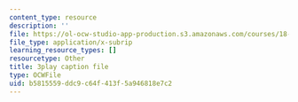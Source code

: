```yaml
---
content_type: resource
description: ''
file: https://ol-ocw-studio-app-production.s3.amazonaws.com/courses/18-03sc-differential-equations-fall-2011/b5815559ddc9c64f413f5a946818e7c2_BniJM-ireXQ.srt
file_type: application/x-subrip
learning_resource_types: []
resourcetype: Other
title: 3play caption file
type: OCWFile
uid: b5815559-ddc9-c64f-413f-5a946818e7c2
---
```

